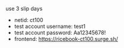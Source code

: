 use 3 slip days
- netid: ct100
- test account username: test1
- test account password: Aa12345678!
- frontend: https://ricebook-ct100.surge.sh/
